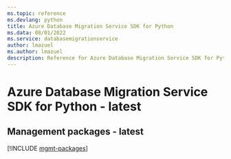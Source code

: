 ```yaml
---
ms.topic: reference
ms.devlang: python
title: Azure Database Migration Service SDK for Python
ms.data: 08/01/2022
ms.service: databasemigrationservice
author: lmazuel
ms.author: lmazuel
description: Reference for Azure Database Migration Service SDK for Python
---
```

# Azure Database Migration Service SDK for Python - latest

## Management packages - latest
[!INCLUDE [mgmt-packages](database-migration-service-mgmt-index.md)]